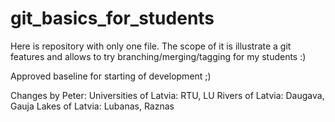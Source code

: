 # git_basics_for_students
Here is repository with only one file. The scope of it is illustrate a git features and allows to try branching/merging/tagging for my students :)


Approved baseline for starting of development ;)

Changes by Peter:
	Universities of Latvia: RTU, LU
	Rivers of Latvia: Daugava, Gauja
	Lakes of Latvia: Lubanas, Raznas

